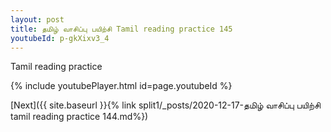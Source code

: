 ```yaml
---
layout: post
title: தமிழ் வாசிப்பு பயிற்சி Tamil reading practice 145
youtubeId: p-gkXixv3_4
---
```

 
 
Tamil reading practice
 
 
 
 
 


{% include youtubePlayer.html id=page.youtubeId %}
 
[Next]({{ site.baseurl }}{% link  split1/_posts/2020-12-17-தமிழ் வாசிப்பு பயிற்சி tamil reading practice 144.md%})
 

